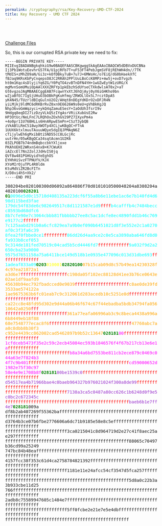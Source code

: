 ```yaml
---
permalink: /cryptography/rsa/Key-Recovery-UMD-CTF-2024
title: Key Recovery - UMD CTF 2024
---
```


<br>
<br>

[Challenge Files](https://github.com/Connor-McCartney/CTF_Files/tree/main/2024/UMD%20CTF/Key%20Recovery)

So, this is our corrupted RSA private key we need to fix:

```
-----BEGIN PRIVATE KEY-----
MIIEvgIBADANBgkqhkiG9w0BAQEFAASCBKgwggSkAgEAAoIBAQCW5dDBVxDUCBNa
Ij3Pb1WotuEevhrG57FA/U1pjRFb7T+uF53FT4PebJgmSVF8jREhWH4dn//7TK
tMdIS+zMhZO9aN/Gi3z+kOfDBky7uB+7u7J+6MWsHc/o7EiQ/dG0bHaekXfC
fBJaq9KRsKbPyCnqepsO8JC2RRAh2PPlUuLBoCcK8MPz+mw5j+ovD7vgzh
ht0m1Kqc4sDlyjiYq6ZG/Y0PqTO4zvBTnDFN4YH+1wUZwEytW1zURG/X
mgMvnSomUMuiOpAAlXXXZRFYp1pkEbzhSdUYseCTXkdwlsAT0x2+aT
Gt6vgzoJAgMBAAECggEAB7FcqwnYxXtJ6hQjAyj0yX6iGHKho9bn
wZjaBfEC7IgSjUHuO3bOBkPgKuHfmq/ZRWOLlOx5L7rcztDpA5
yK4N45/TUzrldBIqGulnU2O2/AHqt8nDEgYdKDrO2xDFJR4N
yiLMjkj9ldMC6dRKBrRvZ0xn9E6626W9s0eU+gVhBkKgJQ
Nhp36voGmWqzyci+ykQ4qZamuESesY+IaOdUh3fsrI9v
9Hdgq8eqDI27izDzyVLkQ5zIYgAsrVRiiXubUsE2Rw
HP3OtUc/NeLFnC7LRQhOxZOxhGV29PZ7IXyxPm4a
+4o0pr11U76BHLLs6HnARpwESmPn+CSzT3ybQB
zVkABlLRmC518wyXWOTp4XCLjwKBgQC+FTnA
1UUX6ktxlmuuTAuuuWQye5dgIQJPMAqN6Z
cTijylwEh6gMxibBtiSND55cC8LGcjRc
uutrHn/05wKBgQCa34sqtAcmn1U2K6
03ZLPOB7b74ndmBqbccbkYXljoxe
PKAhUEHI2WRxnS4nxB+K7CWuKX
iAZccEl7Ns2ZolJJdHvIS0jq
QVf8w481PGHUyidYeEghOS
EYHhHiSvzFTPNUfV/KJX
XYoMIrOjuTPL4R0ldm
KtuMdViZR2BcFITn
X/D8vi4h5+Xk2/
-----END PRI
```


<tt>308204be020100300d06092a864886f70d0101010500048204a8308204a4020100<span style="color:green">**028201<br>
01**</span><span style="color:cyan">0096e5d0c15710d408135a223dcf6f55a8b6e11ebe1ac6e7b140fd4d698d115bed3fae<br>
179dc54f83de6c982649517c8d1121587e1d9<span style="color:red">ffff</span>b4cafffb4c7484beccc8593bd68dfc6<br>
8b7cfe90e7c3064cbbb81fbbbbb27ee8c5ac1dcfe8ec4890fdd1b46c769e9177c2<span style="color:red">ffffff</span><br>
7c125aabd291b0a6cfc829ea7a9b0ef090b6451021d8f3e552e2c1a0270af0c3f3fa6c39<br>
8fea2f0fbbe0ce1<span style="color:red">fffffffff</span>86dd26d4aa9ce2c0e5ca3898aba646fd8d0fa933b8cef053<br>
9c314de181fed70519c04cad5b5cd4446fd7<span style="color:red">ffffffffffff</span>9a032f9d2a2650cba23a9000<br>
9575d7651158a75a6411bce149d518b1e0935e477096c013d31dbe693<span style="color:red">fffffffffffffff</span><br>
1adeaf833a09</span><span style="color:green">**0203**</span><span style="color:yellow">010001</span><span style="color:green">**02820100**</span><span style="color:orange">07b15cab09d8c57b49ea14230328f4c97ea21872a1<br>
a3d6e7<span style="color:red">ffffffffffffffffff</span>c198da05f102ec88128d41ee3b76ce0643e02ae1df9aafd9<br>
45638b94ec792fbadcced0e9039<span style="color:red">fffffffffffffffffffff</span>c8ae0de39fd3533ae574122a<br>
1ae9675363b6fc01eab7c9c312061d283acedb10c5251e0d<span style="color:red">ffffffffffffffffffffffff</span><br>
ca22cc8e48fd95d302e9d44a06b46f674c67f44ebadba5bdb34794fa05610642a0250<span style="color:red">fff<br>
ffffffffffffffffffffffff</span>361a77eafa06996ab3c9c8beca4438a996a6b8449eb18f88<br>
68e7548777ecac8f6<span style="color:red">ffffffffffffffffffffffffffffffff</span>47760abc7aa0c8dbb8b30f3<br>
c952e4439cc862002cad5462897b9b52c13647</span><span style="color:green">**028181**</span><span style="color:fuchsia">00<span style="color:red">ffffffffffffffffffffffffff</span><br>
1cfdceb5473f35e2c59c2ecb45084ec593b1846576f4f67b217cb13e6e1a<span style="color:red">ffffffffffff<br>
fffffffffffffffffffffffff</span>b8a34a6bd7553be811cb2ece879c0469c044a63e7f824b3<br>
4f7c9b401<span style="color:red">fffffffffffffffffffffffffffffffffffffff</span>cd59000652d1982e75f30c97<br>
58e4e9e1708b8f</span><span style="color:green">**028181**</span><span style="color:darkorchid">00be1539c0<span style="color:red">ffffffffffffffffffffffffffffffffffffffffff</span><br>
d54517ea4b71966bae4c0baeb964327b976021024f300a8de99<span style="color:red">fffffffffffffffffffff<br>
ffffffffffffffffffffffff</span>7138a3ca5c0487a80cc626c1b6248d0f9e5c0bc2c672345c<br>
<span style="color:red">ffffffffffffffffffffffffffffffffffffffffffffffff</span>baeb6b1e7ff4e7</span><span style="color:green">**028181**</span>009a<br>
df8b2ab407269f55362bafffffffffffffffffffffffffffffffffffffffffffffffffff<br>
d3764b3ce07b6fbe2776606a6dc71b9185e58e8c5effffffffffffffffffffffffffffff<br>
ffffffffffffffffffffffff3ca0215041c8d964719d2e27c41f8aec25ae297fffffffff<br>
ffffffffffffffffffffffffffffffffffffffffffffffff88065c70497b36cd99a25249<br>
747bc84b48eaffffffffffffffffffffffffffffffffffffffffffffffffffffffffffff<br>
4157fcc38f353c61d4ca2758784821392fffffffffffffffffffffffffffffffffffffff<br>
ffffffffffffffffffffffff1181e11e24afcc54cf3547d5fca257ffffffffffffffffff<br>
ffffffffffffffffffffffffffffffffffffffffffffffff5d8a0c22b3a3b933cbe11d25<br>
766fffffffffffffffffffffffffffffffffffffffffffffffffffffffffffffffffffff<br>
2adb8c75589947605c1484e7ffffffffffffffffffffffffffffffffffffffffffffffff<br>
ffffffffffffffffffffffff5ff0fcbe2e21e7e5e4dbffffffffffffffffffffffffffff<br>
ffffffffffffffffffffffffffffffffffffffffffffffff</tt><br>

